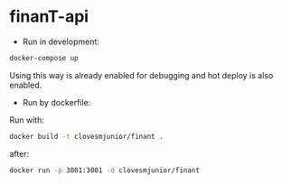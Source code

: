 # finanT-api

* Run in development:

```bash
docker-compose up
```

Using this way is already enabled for debugging and hot deploy is also enabled.


* Run by dockerfile:

Run with:

```bash
docker build -t clovesmjunior/finant .
```

after:

```bash
docker run -p 3001:3001 -d clovesmjunior/finant
```

